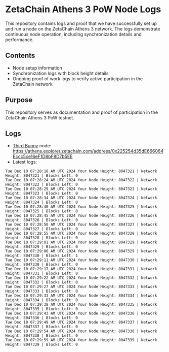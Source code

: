 # ZetaChain Athens 3 PoW Node Logs
This repository contains logs and proof that we have successfully set up and run a node on the ZetaChain Athens 3 network. The logs demonstrate continuous node operation, including synchronization details and performance.

## Contents
- Node setup information
- Synchronization logs with block height details
- Ongoing proof of work logs to verify active participation in the ZetaChain network

## Purpose
This repository serves as documentation and proof of participation in the ZetaChain Athens 3 PoW testnet.

## Logs

- [Third Bunny](https://thirdbunny.xyz/) node: https://athens.explorer.zetachain.com/address/0x225254d35dE666064Eccc5ce16eF1D8bF8D7b5EE
- Latest logs:
```
Tue Dec 10 07:28:18 AM UTC 2024 Your Node Height: 8047321 | Network Height: 8047321 | Blocks Left: 0
Tue Dec 10 07:28:24 AM UTC 2024 Your Node Height: 8047322 | Network Height: 8047322 | Blocks Left: 0
Tue Dec 10 07:28:29 AM UTC 2024 Your Node Height: 8047323 | Network Height: 8047323 | Blocks Left: 0
Tue Dec 10 07:28:34 AM UTC 2024 Your Node Height: 8047324 | Network Height: 8047324 | Blocks Left: 0
Tue Dec 10 07:28:40 AM UTC 2024 Your Node Height: 8047325 | Network Height: 8047325 | Blocks Left: 0
Tue Dec 10 07:28:45 AM UTC 2024 Your Node Height: 8047326 | Network Height: 8047326 | Blocks Left: 0
Tue Dec 10 07:28:50 AM UTC 2024 Your Node Height: 8047327 | Network Height: 8047327 | Blocks Left: 0
Tue Dec 10 07:28:55 AM UTC 2024 Your Node Height: 8047328 | Network Height: 8047328 | Blocks Left: 0
Tue Dec 10 07:29:01 AM UTC 2024 Your Node Height: 8047329 | Network Height: 8047329 | Blocks Left: 0
Tue Dec 10 07:29:06 AM UTC 2024 Your Node Height: 8047329 | Network Height: 8047330 | Blocks Left: 1
Tue Dec 10 07:29:11 AM UTC 2024 Your Node Height: 8047330 | Network Height: 8047330 | Blocks Left: 0
Tue Dec 10 07:29:17 AM UTC 2024 Your Node Height: 8047331 | Network Height: 8047331 | Blocks Left: 0
Tue Dec 10 07:29:22 AM UTC 2024 Your Node Height: 8047332 | Network Height: 8047332 | Blocks Left: 0
Tue Dec 10 07:29:27 AM UTC 2024 Your Node Height: 8047333 | Network Height: 8047333 | Blocks Left: 0
Tue Dec 10 07:29:33 AM UTC 2024 Your Node Height: 8047334 | Network Height: 8047334 | Blocks Left: 0
Tue Dec 10 07:29:38 AM UTC 2024 Your Node Height: 8047335 | Network Height: 8047335 | Blocks Left: 0
Tue Dec 10 07:29:43 AM UTC 2024 Your Node Height: 8047336 | Network Height: 8047336 | Blocks Left: 0
Tue Dec 10 07:29:49 AM UTC 2024 Your Node Height: 8047337 | Network Height: 8047337 | Blocks Left: 0
Tue Dec 10 07:29:54 AM UTC 2024 Your Node Height: 8047338 | Network Height: 8047338 | Blocks Left: 0
Tue Dec 10 07:29:59 AM UTC 2024 Your Node Height: 8047339 | Network Height: 8047339 | Blocks Left: 0
```

